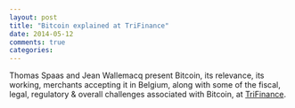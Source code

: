 ```yaml
---
layout: post
title: "Bitcoin explained at TriFinance"
date: 2014-05-12
comments: true
categories: 
---
```

Thomas Spaas and Jean Wallemacq present Bitcoin, its relevance, its working, merchants accepting it in Belgium, along with some of the fiscal, legal, regulatory & overall challenges associated with Bitcoin, at [TriFinance](http://www.trifinance.be).